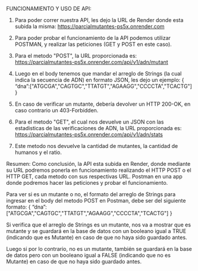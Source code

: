 FUNCIONAMIENTO Y USO DE API:

1) Para poder correr nuestra API, les dejo la URL de Render donde esta subida la misma: https://parcialmutantes-ps5x.onrender.com
  
2) Para poder probar el funcionamiento de la API podemos utilizar POSTMAN, y realizar las peticiones (GET y POST en este caso).
   
3) Para el metodo "POST", la URL proporcionada es: https://parcialmutantes-ps5x.onrender.com/api/v1/adn/mutant

4) Luego en el body tenemos que mandar el arreglo de Strings (la cual indica la secuencia de ADN) en formato JSON, les dejo un ejemplo: { “dna”:["ATGCGA","CAGTGC","TTATGT","AGAAGG","CCCCTA","TCACTG"]
}

5) En caso de verificar un mutante, debería devolver un HTTP 200-OK, en caso contrario un 403-Forbidden.

6) Para el metodo "GET", el cual nos devuelve un JSON con las estadisticas de las verificaciones de ADN, la URL proporcionada es: https://parcialmutantes-ps5x.onrender.com/api/v1/adn/stats

7) Este metodo nos devuelve la cantidad de mutantes, la cantidad de humanos y el ratio.


Resumen: Como conclusión, la API esta subida en Render, donde mediante su URL podremos ponerla en funcionamiento realizando el HTTP POST o el HTTP GET, cada metodo con
sus respectivas URL. Postman en una app donde podremos hacer las peticiones y probar el funcionamiento.

Para ver si es un mutante o no, el formato del arreglo de Strings para ingresar en el body del metodo POST en Postman, debe ser del siguiente formato:  { “dna”:["ATGCGA","CAGTGC","TTATGT","AGAAGG","CCCCTA","TCACTG"]
}


Si verifica que el arreglo de Strings es un mutante, nos va a mostrar que es mutante y se guardará en la base de datos con un booleano igual a TRUE (indicando que es Mutante) en caso de que no haya sido guardado antes.

Luego si por lo contrario, no es un mutante, también se guardará en la base de datos pero con un booleano igual a FALSE (indicando que no es Mutante) en caso de que no haya sido guardado antes.
